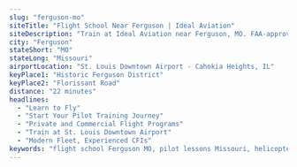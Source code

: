 ```yaml
---
slug: "ferguson-mo"
siteTitle: "Flight School Near Ferguson | Ideal Aviation"
siteDescription: "Train at Ideal Aviation near Ferguson, MO. FAA-approved private, commercial, and helicopter flight programs taught by certified instructors."
city: "Ferguson"
stateShort: "MO"
stateLong: "Missouri"
airportLocation: "St. Louis Downtown Airport - Cahokia Heights, IL"
keyPlace1: "Historic Ferguson District"
keyPlace2: "Florissant Road"
distance: "22 minutes"
headlines:
  - "Learn to Fly"
  - "Start Your Pilot Training Journey"
  - "Private and Commercial Flight Programs"
  - "Train at St. Louis Downtown Airport"
  - "Modern Fleet, Experienced CFIs"
keywords: "flight school Ferguson MO, pilot lessons Missouri, helicopter training Ferguson, commercial pilot license St. Louis, aviation academy near Ferguson"
---
```


